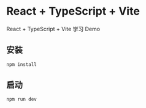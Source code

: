 # React + TypeScript + Vite
React + TypeScript + Vite 学习 Demo
## 安装  
```bash  
npm install
```

## 启动
```bash
npm run dev
```